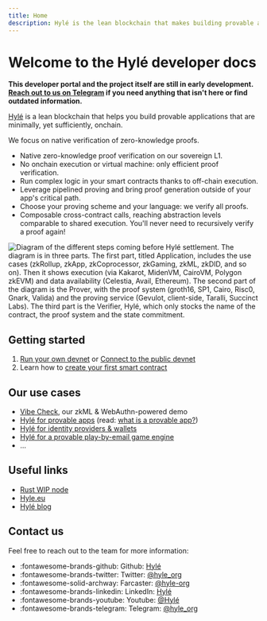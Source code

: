 ```yaml
---
title: Home
description: Hylé is the lean blockchain that makes building provable apps easy. This is your developer documentation.
---
```


# Welcome to the Hylé developer docs

**This developer portal and the project itself are still in early development. [Reach out to us on Telegram](https://t.me/hyle_org) if you need anything that isn't here or find outdated information.**

[Hylé](https://hyle.eu/)  is a lean blockchain that helps you build provable applications that are minimally, yet sufficiently, onchain.

We focus on native verification of zero-knowledge proofs.

- Native zero-knowledge proof verification on our sovereign L1.
- No onchain execution or virtual machine: only efficient proof verification.
- Run complex logic in your smart contracts thanks to off-chain execution.
- Leverage pipelined proving and bring proof generation outside of your app's critical path.
- Choose your proving scheme and your language: we verify all proofs.
- Composable cross-contract calls, reaching abstraction levels comparable to shared execution. You'll never need to recursively verify a proof again!

![Diagram of the different steps coming before Hylé settlement. The diagram is in three parts. The first part, titled Application, includes the use cases (zkRollup, zkApp, zkCoprocessor, zkGaming, zkML, zkDID, and so on). Then it shows execution (via Kakarot, MidenVM, CairoVM, Polygon zkEVM) and data availability (Celestia, Avail, Ethereum). The second part of the diagram is the Prover, with the proof system (groth16, SP1, Cairo, Risc0, Gnark, Valida) and the proving service (Gevulot, client-side, Taralli, Succinct Labs). The third part is the Verifier, Hylé, which only stocks the name of the contract, the proof system and the state commitment.](./assets/img/main-diagram-large-detailed.png)

## Getting started

1. [Run your own devnet](./developers/using-the-cli/run-devnet.md) or [Connect to the public devnet](./developers/using-the-cli/connect-to-devnet.md)
1. Learn how to [create your first smart contract](developers/using-the-cli/your-first-smart-contract.md)

## Our use cases

- [Vibe Check](https://blog.hyle.eu/introducing-vibe-check/), our zkML & WebAuthn-powered demo
- [Hylé for provable apps](use-cases/for-zk-apps.md) (read: [what is a provable app?](https://blog.hyle.eu/what-is-a-provable-app/))
- [Hylé for identity providers & wallets](https://blog.hyle.eu/smart-wallets-must-be-provable/)
- [Hylé for a provable play-by-email game engine](https://github.com/MatteoMer/provable-email-game-engine)
- ...

## Useful links

- [Rust WIP node](http://github.com/hyle-org/hyle)
- [Hyle.eu](https://hyle.eu)
- [Hylé blog](https://blog.hyle.eu)

## Contact us

Feel free to reach out to the team for more information:

- :fontawesome-brands-github: Github: [Hylé](https://github.com/Hyle-org)
- :fontawesome-brands-twitter: Twitter: [@hyle_org](https://x.com/hyle_org)
- :fontawesome-solid-archway: Farcaster: [@hyle-org](https://warpcast.com/hyle-org)
- :fontawesome-brands-linkedin: LinkedIn: [Hylé](https://www.linkedin.com/company/hyl-/)
- :fontawesome-brands-youtube: Youtube: [@Hylé](https://www.youtube.com/@Hyl%C3%A9-org)
- :fontawesome-brands-telegram: Telegram: [@hyle_org](https://t.me/hyle_org)